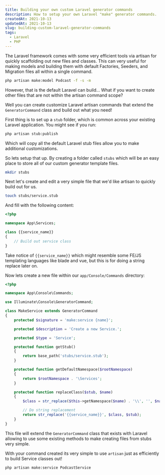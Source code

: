 ```yaml
---
title: Building your own custom Laravel generator commands
description: How to setup your own Laravel "make" generator commands.
createdAt: 2021-10-13
updatedAt: 2021-10-13
slug: building-custom-laravel-generator-commands
tags:
  - Laravel
  - PHP
---
```


The Laravel framework comes with some very efficient tools via artisan for quickly scaffolding out new files and classes. This can very useful for making models and building them with default Factories, Seeders, and Migration files all within a single command.

```bash
php artisan make:model Podcast -f -s -m
```

However, that is the default Laravel can build... What if you want to create other files that are not within the artisan command scope?

Well you can create customize Laravel artisan commands that extend the `GeneratorCommand` class and build out what you need!

First thing is to set up a `stub` folder, which is common across your existing Laravel application. You might see if you run:

```bash
php artisan stub:publish
```

Which will copy all the default Laravel stub files allow you to make additional customizations.

So lets setup that up. By creating a folder called `stubs` which will be an easy place to store all of our custom generator template files.

```bash
mkdir stubs
```

Next let's create and edit a very simple file that we'd like artisan to quickly build out for us.

```bash
touch stubs/service.stub
```

And fill with the following content:

```php
<?php

namespace App\Services;

class {{service_name}}
{
    // Build out service class
}

```

Take notice of `{{service_name}}` which might resemble some FE/JS templating languages like blade and vue, but this is for doing a string replace later on.

Now lets create a new file within our `app/Console/Commands` directory:

```php
<?php

namespace App\Console\Commands;

use Illuminate\Console\GeneratorCommand;

class MakeService extends GeneratorCommand
{
    protected $signature = 'make:service {name}';

    protected $description = 'Create a new Service.';

    protected $type = 'Service';

    protected function getStub()
    {
        return base_path('stubs/service.stub');
    }

    protected function getDefaultNamespace($rootNamespace)
    {
        return $rootNamespace . '\Services';
    }

    protected function replaceClass($stub, $name)
    {
        $class = str_replace($this->getNamespace($name) . '\\', '', $name);

        // Do string replacement
        return str_replace('{{service_name}}', $class, $stub);
    }
}

```

This file will extend the `GeneratorCommand` class that exists with Laravel allowing to use some existing methods to make creating files from stubs very simple.

With your command created its very simple to use `artisan` just as efficiently to build Service classes out!

```bash
php artisan make:service PodcastService
```
